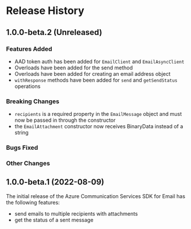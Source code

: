 # Release History

## 1.0.0-beta.2 (Unreleased)

### Features Added

- AAD token auth has been added for `EmailClient` and `EmailAsyncClient`
- Overloads have been added for the send method
- Overloads have been added for creating an email address object
- `withResponse` methods have been added for `send` and `getSendStatus` operations

### Breaking Changes

- `recipients` is a required property in the `EmailMessage` object and must now be passed in through the constructor
- the `EmailAttachment` constructor now receives BinaryData instead of a string

### Bugs Fixed

### Other Changes

## 1.0.0-beta.1 (2022-08-09)

The initial release of the Azure Communication Services SDK for Email has the following features:

- send emails to multiple recipients with attachments
- get the status of a sent message

